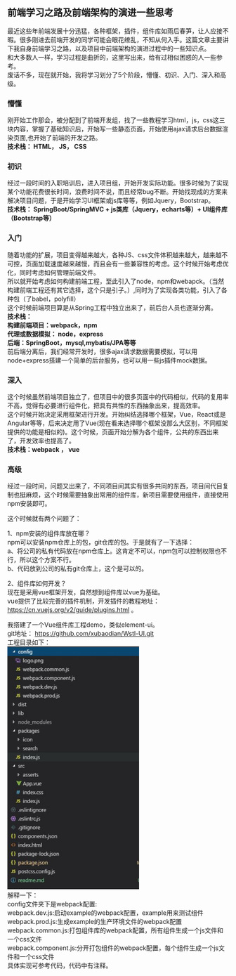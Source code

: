 ## 前端学习之路及前端架构的演进一些思考
最近这些年前端发展十分迅猛，各种框架，插件，组件库如雨后春笋，让人应接不暇。很多刚进去前端开发的同学可能会眼花缭乱，不知从何入手。这篇文章主要讲下我自身前端学习之路，以及项目中前端架构的演进过程中的一些知识点。<br>
和大多数人一样，学习过程是曲折的，这里写出来，给有过相似困惑的人一些参考。<br>
废话不多，现在就开始，我将学习划分了5个阶段，懵懂、初识、入门、深入和高级。<br>
### 懵懂
刚开始工作那会，被分配到了前端开发组，找了一些教程学习html，js，css这三块内容，掌握了基础知识后，开始写一些静态页面，开始使用ajax请求后台数据渲染页面,也开始了前端的开发之路。<br>
**技术栈： HTML， JS， CSS**


### 初识
经过一段时间的入职培训后，进入项目组，开始开发实际功能。很多时候为了实现某个功能花费很长时间，浪费时间不说，而且经常bug不断。开始找现成的方案来解决项目问题，于是开始学习UI框架或js库等等，例如Jquery，Bootstrap。<br>
**技术栈： SpringBoot/SpringMVC + js类库（Jquery，echarts等）+ UI组件库（Bootstrap等）**

### 入门
随着功能的扩展，项目变得越来越大，各种JS、css文件体积越来越大，越来越不可控，页面加载速度越来越慢，而且会有一些兼容性的考虑。这个时候开始考虑优化，同时考虑如何管理前端文件。<br>
所以就开始考虑如何构建前端工程，至此引入了node，npm和webapck。（当然构建前端工程还有其它选择，这个只是引子。）,同时为了实现各类功能，引入了各种包（了babel，polyfill）<br>
这个时候前端项目算是从Spring工程中独立出来了，前后台人员也逐渐分离。<br>
**技术栈：<br>
构建前端项目：webpack，npm<br>
代理或数据模拟： node，express<br>
后端：SpringBoot，mysql,mybatis/JPA等等<br>**
前后端分离后，我们经常开发时，很多ajax请求数据需要模拟，可以用node+express搭建一个简单的后台服务，也可以用一些js插件mock数据。<br>


### 深入
这个时候虽然前端项目独立了，但项目中的很多页面中的代码相似，代码的复用率不高，觉得有必要进行组件化，把具有共性的东西抽象出来，提高效率。<br>
这个时候开始决定采用框架进行开发。开始纠结选择哪个框架，Vue，React或是Angular等等，后来决定用了Vue(现在看来选择哪个框架没那么大区别，不同框架提供的功能是相似的)。这个时候，页面开始分解为各个组件，公共的东西出来了，开发效率也提高了。<br>
**技术栈：webpack ， vue**

### 高级
经过一段时间，问题又出来了，不同项目间其实有很多共同的东西，项目间代目复制也挺麻烦，这个时候需要抽象出常用的组件库，新项目需要使用组件，直接使用npm安装即可。<br>

这个时候就有两个问题了： <br>

1、npm安装的组件库放在哪？<br>
npm可以安装npm仓库上的包，git仓库的包。于是就有了一下选择：<br>
a、将公司的私有代码放在npm仓库上。这肯定不可以，npm包可以控制权限也不行，所以这个方案不行。<br>
b、代码放到公司的私有git仓库上，这个是可以的。<br>


2、组件库如何开发？<br>
现在是采用vue框架开发，自然想到组件库以vue为基础。<br>
vue提供了比较完善的插件机制，开发插件的教程地址： https://cn.vuejs.org/v2/guide/plugins.html 。<br>

我搭建了一个Vue组件库工程demo，类似element-ui。<br>
git地址： https://github.com/xubaodian/Wstl-UI.git <br>
工程目录如下：<br>
<img src="./工程目录.JPG" width="300"><br>
解释一下：<br>
config文件夹下是webpack配置:<br>
webpack.dev.js:启动example的webpack配置，example用来测试组件<br>
webpack.prod.js:生成example的生产环境文件的webpack配置<br>
webpack.common.js:打包组件库的webpack配置，所有组件生成一个js文件和一个css文件<br>
webpack.component.js:分开打包组件的webpack配置，每个组件生成一个js文件和一个css文件<br>
具体实现可参考代码，代码中有注释。
